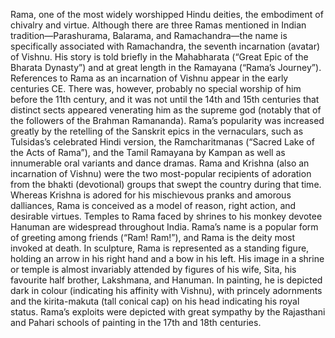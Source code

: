 Rama, one of the most widely worshipped Hindu deities, the embodiment of chivalry and virtue. Although there are three Ramas mentioned in Indian tradition—Parashurama, Balarama, and Ramachandra—the name is specifically associated with Ramachandra, the seventh incarnation (avatar) of Vishnu. His story is told briefly in the Mahabharata (“Great Epic of the Bharata Dynasty”) and at great length in the Ramayana (“Rama’s Journey”).
References to Rama as an incarnation of Vishnu appear in the early centuries CE. There was, however, probably no special worship of him before the 11th century, and it was not until the 14th and 15th centuries that distinct sects appeared venerating him as the supreme god (notably that of the followers of the Brahman Ramananda). Rama’s popularity was increased greatly by the retelling of the Sanskrit epics in the vernaculars, such as Tulsidas’s celebrated Hindi version, the Ramcharitmanas (“Sacred Lake of the Acts of Rama”), and the Tamil Ramayana by Kampan as well as innumerable oral variants and dance dramas.
Rama and Krishna (also an incarnation of Vishnu) were the two most-popular recipients of adoration from the bhakti (devotional) groups that swept the country during that time. Whereas Krishna is adored for his mischievous pranks and amorous dalliances, Rama is conceived as a model of reason, right action, and desirable virtues. Temples to Rama faced by shrines to his monkey devotee Hanuman are widespread throughout India. Rama’s name is a popular form of greeting among friends (“Ram! Ram!”), and Rama is the deity most invoked at death.
In sculpture, Rama is represented as a standing figure, holding an arrow in his right hand and a bow in his left. His image in a shrine or temple is almost invariably attended by figures of his wife, Sita, his favourite half brother, Lakshmana, and Hanuman. In painting, he is depicted dark in colour (indicating his affinity with Vishnu), with princely adornments and the kirita-makuta (tall conical cap) on his head indicating his royal status. Rama’s exploits were depicted with great sympathy by the Rajasthani and Pahari schools of painting in the 17th and 18th centuries.